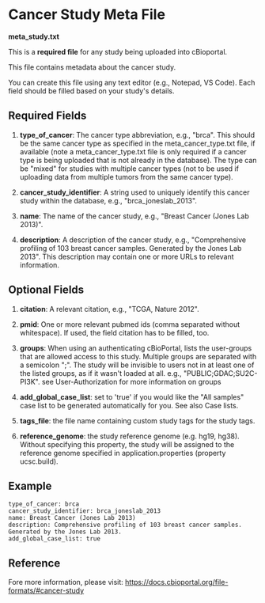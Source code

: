 # Cancer Study Meta File 

**meta_study.txt**

This is a **required file** for any study being uploaded into cBioportal.

This file contains metadata about the cancer study. 

You can create this file using any text editor (e.g., Notepad, VS Code). Each field should be filled based on your study's details.

## Required Fields

1. **type_of_cancer**: The cancer type abbreviation, e.g., "brca". This should be the same cancer type as specified in the meta_cancer_type.txt file, if available (note a meta_cancer_type.txt file is only required if a cancer type is being uploaded that is not already in the database). The type can be "mixed" for studies with multiple cancer types (not to be used if uploading data from multiple tumors from the same cancer type).

2. **cancer_study_identifier**: A string used to uniquely identify this cancer study within the database, e.g., "brca_joneslab_2013".

3. **name**: The name of the cancer study, e.g., "Breast Cancer (Jones Lab 2013)".

4. **description**: A description of the cancer study, e.g., "Comprehensive profiling of 103 breast cancer samples. Generated by the Jones Lab 2013". This description may contain one or more URLs to relevant information.

## Optional Fields
1. **citation**: A relevant citation, e.g., "TCGA, Nature 2012".

2. **pmid**: One or more relevant pubmed ids (comma separated without whitespace). If used, the field citation has to be filled, too.

3. **groups**: When using an authenticating cBioPortal, lists the user-groups that are allowed access to this study. Multiple groups are separated with a semicolon ";". The study will be invisible to users not in at least one of the listed groups, as if it wasn't loaded at all. e.g., "PUBLIC;GDAC;SU2C-PI3K". see User-Authorization for more information on groups

4. **add_global_case_list**: set to 'true' if you would like the "All samples" case list to be generated automatically for you. See also Case lists.

5. **tags_file**: the file name containing custom study tags for the study tags.

6. **reference_genome**: the study reference genome (e.g. hg19, hg38). Without specifying this property, the study will be assigned to the reference genome specified in application.properties (property ucsc.build).

## Example

```
type_of_cancer: brca
cancer_study_identifier: brca_joneslab_2013
name: Breast Cancer (Jones Lab 2013)
description: Comprehensive profiling of 103 breast cancer samples. Generated by the Jones Lab 2013.
add_global_case_list: true

```

## Reference

Fore more information, please visit: https://docs.cbioportal.org/file-formats/#cancer-study
